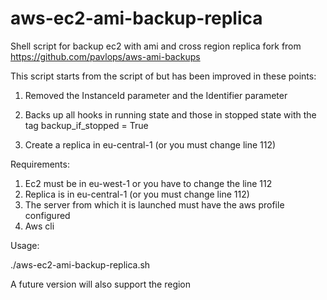 # aws-ec2-ami-backup-replica
Shell script for backup ec2 with ami and cross region replica
fork from https://github.com/pavlops/aws-ami-backups

This script starts from the script of but has been improved in these points:

1) Removed the InstanceId parameter and the Identifier parameter

2) Backs up all hooks in running state and those in stopped state with the tag backup_if_stopped = True

3) Create a replica in eu-central-1 (or you must change line 112)

Requirements:

1) Ec2 must be in eu-west-1 or you have to change the line 112
2) Replica is in eu-central-1 (or you must change line 112)
3) The server from which it is launched must have the aws profile configured
4) Aws cli

Usage:

./aws-ec2-ami-backup-replica.sh <retentiondays> <profile>

  
A future version will also support the region
